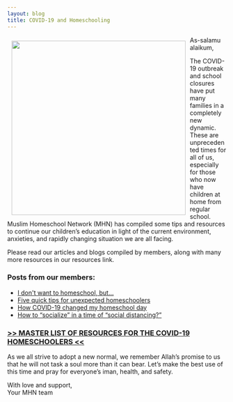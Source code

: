```yaml
---
layout: blog
title: COVID-19 and Homeschooling
---
```


<img align="left" style="margin: 10px" src="https://user-images.githubusercontent.com/7043355/77235216-33a2b880-6b71-11ea-8e6c-344232c2b24f.png" width="400px" />

  As-salamu alaikum,

The COVID-19 outbreak and school closures have put many families in a completely new dynamic.  These are unprecedented times for all of us, especially for those who now have children at home from regular school. Muslim Homeschool Network (MHN) has compiled some tips and resources to continue our children’s education in light of the current environment, anxieties, and rapidly changing situation we are all facing. 

Please read our articles and blogs compiled by members, along with many more resources in our resources link. 

### Posts from our members:

* [I don't want to homeschool, but...](http://www.muslimhomeschoolnetwork.com/blog/2020/03/21/don't-want-to-homeschool/) 
* [Five quick tips for unexpected homeschoolers](http://www.muslimhomeschoolnetwork.com/blog/2020/03/21/5-quick-tips/)
* [How COVID-19 changed my homeschool day](http://www.muslimhomeschoolnetwork.com/blog/2020/03/21/how-covid-19-changed-my-homeschool-day/)
* [How to “socialize” in a time of “social distancing?”](http://www.muslimhomeschoolnetwork.com/blog/2020/03/21/how-to-socialize-in-a-time-of-social-distancing/)


### [>> MASTER LIST OF RESOURCES FOR THE COVID-19 HOMESCHOOLERS <<](https://docs.google.com/spreadsheets/d/1Ev0eVZNSiAAQY5CeitQ-LbEu1Esn7ahgchPBIg_to_M/edit?usp=sharing)

As we all strive to adopt a new normal, we remember Allah’s promise to us that he will not task a soul more than it can bear. Let’s make the best use of this time and pray for everyone’s iman, health, and safety. 

With love and support,  
Your MHN team
